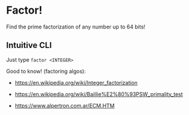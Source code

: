 # Factor!
Find the prime factorization of any number up to 64 bits!

## Intuitive CLI
Just type `factor <INTEGER>`

Good to know! (factoring algos):

- https://en.wikipedia.org/wiki/Integer_factorization

- https://en.wikipedia.org/wiki/Baillie%E2%80%93PSW_primality_test

- https://www.alpertron.com.ar/ECM.HTM
